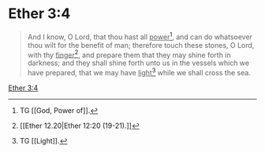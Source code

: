# Ether 3:4

> And I know, O Lord, that thou hast all <u>power</u>[^a], and can do whatsoever thou wilt for the benefit of man; therefore touch these stones, O Lord, with thy <u>finger</u>[^b], and prepare them that they may shine forth in darkness; and they shall shine forth unto us in the vessels which we have prepared, that we may have <u>light</u>[^c] while we shall cross the sea.

[Ether 3:4](https://www.churchofjesuschrist.org/study/scriptures/bofm/ether/3?lang=eng&id=p4#p4)


[^a]: TG [[God, Power of]].
[^b]: [[Ether 12.20|Ether 12:20 (19-21).]]
[^c]: TG [[Light]].

